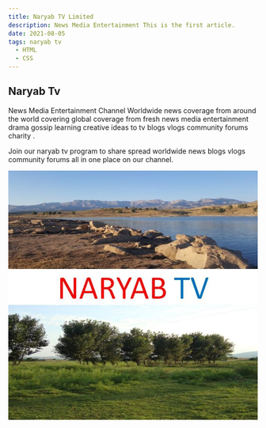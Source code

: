```yaml
---
title: Naryab TV Limited
description: News Media Entertainment This is the first article.
date: 2021-08-05
tags: naryab tv
  - HTML
  - CSS
---
```

## Naryab Tv

News Media Entertainment Channel
Worldwide news coverage from around the world covering global coverage from fresh news media
entertainment drama gossip learning creative ideas to tv blogs vlogs community forums charity 
.

Join our naryab tv program to share spread worldwide news blogs vlogs community forums all in one place on our channel.

![](assets/20210804_002100_-8ynoba.jpg)
